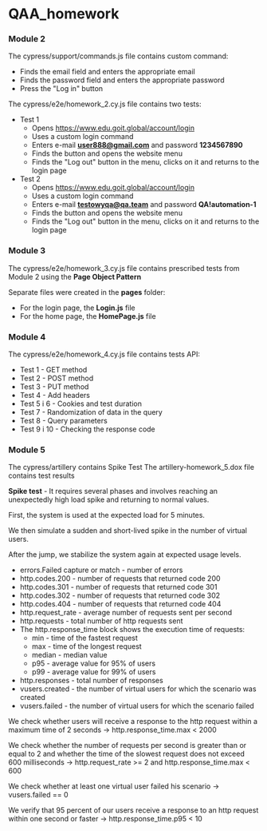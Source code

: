 # **QAA_homework**

### Module 2

The cypress/support/commands.js file contains custom command:
  - Finds the email field and enters the appropriate email
  - Finds the password field and enters the appropriate password
  - Press the "Log in" button

The cypress/e2e/homework_2.cy.js file contains two tests:
+ Test 1
  - Opens https://www.edu.goit.global/account/login
  - Uses a custom login command
  - Enters e-mail **user888@gmail.com** and password **1234567890**
  - Finds the button and opens the website menu
  - Finds the "Log out" button in the menu, clicks on it and returns to the login page
+ Test 2
  - Opens https://www.edu.goit.global/account/login
  - Uses a custom login command
  - Enters e-mail **testowyqa@qa.team** and password **QA!automation-1**
  - Finds the button and opens the website menu
  - Finds the "Log out" button in the menu, clicks on it and returns to the login page

### Module 3

The cypress/e2e/homework_3.cy.js file contains prescribed tests from Module 2 using the **Page Object Pattern**

Separate files were created in the **pages** folder:
+ For the login page, the **Login.js** file
+ For the home page, the **HomePage.js** file

### Module 4

The cypress/e2e/homework_4.cy.js file contains tests API:
+ Test 1 - GET method
+ Test 2 - POST method
+ Test 3 - PUT method
+ Test 4 - Add headers
+ Test 5 i 6 - Cookies and test duration
+ Test 7 - Randomization of data in the query
+ Test 8 - Query parameters
+ Test 9 i 10 - Checking the response code

### Module 5

The cypress/artillery contains Spike Test
The artillery-homework_5.dox file contains test results

**Spike test** - It requires several phases and involves reaching an unexpectedly high load spike and returning to normal values.

First, the system is used at the expected load for 5 minutes.

We then simulate a sudden and short-lived spike in the number of  virtual users.

After the jump, we stabilize the system again at expected usage levels.

+ errors.Failed capture or match - number of errors
+ http.codes.200 - number of requests that returned code 200
+ http.codes.301 - number of requests that returned code 301
+ http.codes.302 - number of requests that returned code 302
+ http.codes.404 - number of requests that returned code 404
+ http.request_rate - average number of requests sent per second
+ http.requests - total number of http requests sent
+ The http.response_time block shows the execution time of requests:
  - min - time of the fastest request
  - max - time of the longest request
  - median - median value
  - p95 - average value for 95% of users
  - p99 - average value for 99% of users
+ http.responses - total number of responses
+ vusers.created - the number of virtual users for which the scenario was created
+ vusers.failed - the number of virtual users for which the scenario failed

We check whether users will receive a response to the http request within a maximum time of 2 seconds -> http.response_time.max < 2000

We check whether the number of requests per second is greater than or equal to 2 and whether the time of the slowest request does not exceed 600 milliseconds -> http.request_rate >= 2 and http.response_time.max < 600

We check whether at least one virtual user failed his scenario -> vusers.failed == 0

We verify that 95 percent of our users receive a response to an http request within one second or faster -> http.response_time.p95 < 10
